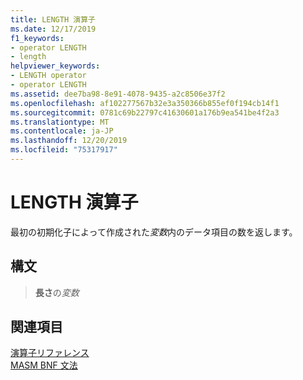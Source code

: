 ```yaml
---
title: LENGTH 演算子
ms.date: 12/17/2019
f1_keywords:
- operator LENGTH
- length
helpviewer_keywords:
- LENGTH operator
- operator LENGTH
ms.assetid: dee7ba98-8e91-4078-9435-a2c8506e37f2
ms.openlocfilehash: af102277567b32e3a350366b855ef0f194cb14f1
ms.sourcegitcommit: 0781c69b22797c41630601a176b9ea541be4f2a3
ms.translationtype: MT
ms.contentlocale: ja-JP
ms.lasthandoff: 12/20/2019
ms.locfileid: "75317917"
---
```

# <a name="operator-length"></a>LENGTH 演算子

最初の初期化子によって作成された*変数*内のデータ項目の数を返します。

## <a name="syntax"></a>構文

> **長さ**の*変数*

## <a name="see-also"></a>関連項目

[演算子リファレンス](operators-reference.md)\
[MASM BNF 文法](masm-bnf-grammar.md)

